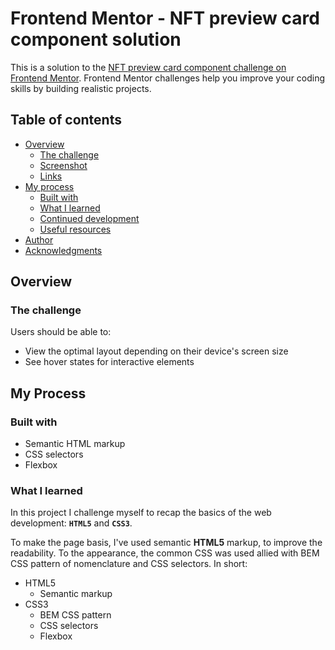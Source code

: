 # Frontend Mentor - NFT preview card component solution

This is a solution to the [NFT preview card component challenge on Frontend Mentor](https://www.frontendmentor.io/challenges/nft-preview-card-component-SbdUL_w0U). Frontend Mentor challenges help you improve your coding skills by building realistic projects. 

## Table of contents

- [Overview](#overview)
  - [The challenge](#the-challenge)
  - [Screenshot](#screenshot)
  - [Links](#links)
- [My process](#my-process)
  - [Built with](#built-with)
  - [What I learned](#what-i-learned)
  - [Continued development](#continued-development)
  - [Useful resources](#useful-resources)
- [Author](#author)
- [Acknowledgments](#acknowledgments)

## Overview

### The challenge

Users should be able to:

- View the optimal layout depending on their device's screen size
- See hover states for interactive elements

## My Process

### Built with

- Semantic HTML markup
- CSS selectors
- Flexbox

### What I learned

In this project I challenge myself to recap the basics of the web development: **`HTML5`** and **`CSS3`**.

To make the page basis, I've used semantic **HTML5** markup, to improve the readability. To the appearance, the common CSS was used allied with BEM CSS pattern of nomenclature and CSS selectors. In short:

- HTML5
  - Semantic markup
- CSS3
  - BEM CSS pattern
  - CSS selectors
  - Flexbox